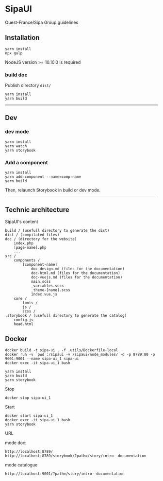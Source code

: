 # SipaUI
Ouest-France/Sipa Group guidelines

## Installation

```
yarn install
npx gulp
```

NodeJS version >= 10.10.0 is required

### build doc

Publish directory `dist/`

```
yarn install
yarn build
```

---

## Dev

### dev mode

```
yarn install
yarn watch
yarn storybook
```

### Add a component

```
yarn install
yarn add-component --name=comp-name
yarn build
```
Then, relaunch Storybook in build or dev mode.

---

## Technic architecture

SipaUI's content

```
build / (usefull directory to generate the dist)
dist / (compilated files)
doc / (directory for the website)
    index.php
    [page-name].php
    ...
src /
    components /
        [component-name]
            doc-design.md (files for the documentation)
            doc-html.md (files for the documentation)
            doc-vuejs.md (files for the documentation)
            main.scss
            _variables.scss
            _theme-[name].scss
            index.vue.js
    core /
        fonts /
        js /
        scss /
.storybook / (usefull directory to generate the catalog)
    config.js
    head.html
```

## Docker

```
docker build -t sipa-ui . -f .utils/Dockerfile-local
docker run -v `pwd`:/sipaui -v /sipaui/node_modules/ -d -p 8789:80 -p 9001:9001 --name sipa-ui_1 sipa-ui
docker exec -it sipa-ui_1 bash

yarn install
yarn build
yarn storybook
```

Stop

```
docker stop sipa-ui_1
```

Start

```
docker start sipa-ui_1
docker exec -it sipa-ui_1 bash
yarn storybook
```

URL

mode doc:
```
http://localhost:8789/
http://localhost:8789/storybook/?path=/story/intro--documentation
```

mode catalogue
```
http://localhost:9001/?path=/story/intro--documentation
```
